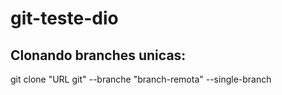 # git-teste-dio

## Clonando branches unicas:
git clone "URL git" --branche "branch-remota" --single-branch
